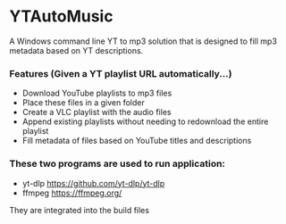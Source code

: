 # YTAutoMusic

A Windows command line YT to mp3 solution that is designed to fill mp3 metadata based on YT descriptions.

### Features (Given a YT playlist URL automatically...)
- Download YouTube playlists to mp3 files
- Place these files in a given folder
- Create a VLC playlist with the audio files
- Append existing playlists without needing to redownload the entire playlist
- Fill metadata of files based on YouTube titles and descriptions

### These two programs are used to run application:
- yt-dlp https://github.com/yt-dlp/yt-dlp
- ffmpeg https://ffmpeg.org/

They are integrated into the build files